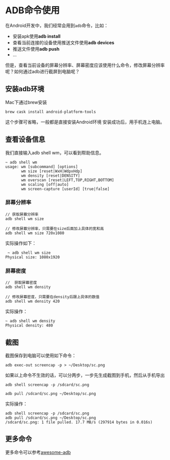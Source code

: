 # ADB命令使用
在Android开发中，我们经常会用到`adb`命令，比如：
- 安装apk使用**adb install**
- 查看当前连接的设备使用推送文件使用**adb devices**
- 推送文件使用**adb push**
- ...

但是，查看当前设备的屏幕分辨率、屏幕密度应该使用什么命令，修改屏幕分辨率呢？如何通过adb进行截屏到电脑呢？

## 安装adb环境
Mac下通过brew安装
```
brew cask install android-platform-tools
```
这个步骤可省略，一般都是直接安装Android环境
安装成功后，用手机连上电脑。

## 查看设备信息
我们直接输入adb shell wm，可以看到帮助信息。
```
~ adb shell wm
usage: wm [subcommand] [options]
       wm size [reset|WxH|WdpxHdp]
       wm density [reset|DENSITY]
       wm overscan [reset|LEFT,TOP,RIGHT,BOTTOM]
       wm scaling [off|auto]
       wm screen-capture [userId] [true|false]
```

### 屏幕分辨率
```
// 获取屏幕分辨率
adb shell wm size

// 修改屏幕分辨率，只需要在size后面加上具体的宽和高
adb shell wm size 720x1080
```
实际操作如下：
```
 ~ adb shell wm size
Physical size: 1080x1920
```
### 屏幕密度
```
//  获取屏幕密度
adb shell wm density

// 修改屏幕密度，只需要在density后跟上具体的数值
adb shell wm density 420
```
实际操作：
```
~ adb shell wm density
Physical density: 480
```

## 截图
截图保存到电脑可以使用如下命令：
```
adb exec-out screencap -p > ~/Desktop/sc.png
```
如果以上命令不生效的话，可以分两步，一步先生成截图到手机，然后从手机导出
```
adb shell screencap -p /sdcard/sc.png

adb pull /sdcard/sc.png ~/Desktop/sc.png
```
实际操作：
```
adb shell screencap -p /sdcard/sc.png
adb pull /sdcard/sc.png ~/Desktop/sc.png
/sdcard/sc.png: 1 file pulled. 17.7 MB/s (297914 bytes in 0.016s)
```

## 更多命令
更多命令可以参考[awesome-adb](https://github.com/mzlogin/awesome-adb)

